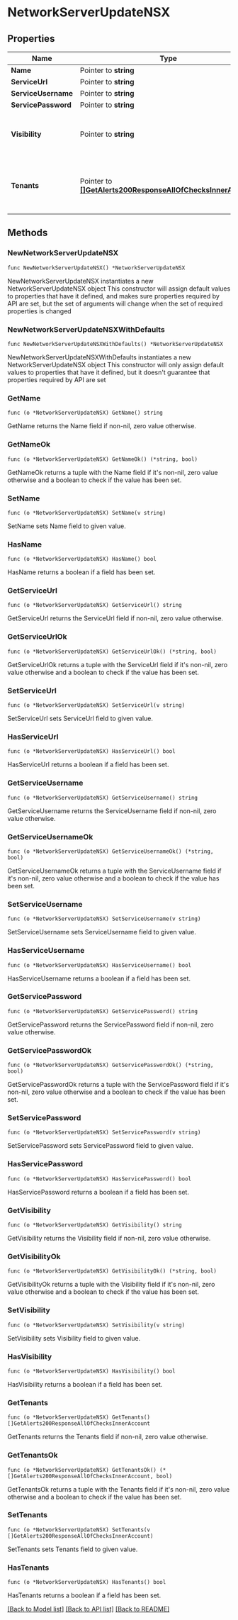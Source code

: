 # NetworkServerUpdateNSX

## Properties

Name | Type | Description | Notes
------------ | ------------- | ------------- | -------------
**Name** | Pointer to **string** | Name | [optional] 
**ServiceUrl** | Pointer to **string** | URL | [optional] 
**ServiceUsername** | Pointer to **string** | Username | [optional] 
**ServicePassword** | Pointer to **string** | Password | [optional] 
**Visibility** | Pointer to **string** | Visibility - Set to public to allow all tenants | [optional] [default to "private"]
**Tenants** | Pointer to [**[]GetAlerts200ResponseAllOfChecksInnerAccount**](GetAlerts200ResponseAllOfChecksInnerAccount.md) | Array of tenant account ids that are allowed access | [optional] 

## Methods

### NewNetworkServerUpdateNSX

`func NewNetworkServerUpdateNSX() *NetworkServerUpdateNSX`

NewNetworkServerUpdateNSX instantiates a new NetworkServerUpdateNSX object
This constructor will assign default values to properties that have it defined,
and makes sure properties required by API are set, but the set of arguments
will change when the set of required properties is changed

### NewNetworkServerUpdateNSXWithDefaults

`func NewNetworkServerUpdateNSXWithDefaults() *NetworkServerUpdateNSX`

NewNetworkServerUpdateNSXWithDefaults instantiates a new NetworkServerUpdateNSX object
This constructor will only assign default values to properties that have it defined,
but it doesn't guarantee that properties required by API are set

### GetName

`func (o *NetworkServerUpdateNSX) GetName() string`

GetName returns the Name field if non-nil, zero value otherwise.

### GetNameOk

`func (o *NetworkServerUpdateNSX) GetNameOk() (*string, bool)`

GetNameOk returns a tuple with the Name field if it's non-nil, zero value otherwise
and a boolean to check if the value has been set.

### SetName

`func (o *NetworkServerUpdateNSX) SetName(v string)`

SetName sets Name field to given value.

### HasName

`func (o *NetworkServerUpdateNSX) HasName() bool`

HasName returns a boolean if a field has been set.

### GetServiceUrl

`func (o *NetworkServerUpdateNSX) GetServiceUrl() string`

GetServiceUrl returns the ServiceUrl field if non-nil, zero value otherwise.

### GetServiceUrlOk

`func (o *NetworkServerUpdateNSX) GetServiceUrlOk() (*string, bool)`

GetServiceUrlOk returns a tuple with the ServiceUrl field if it's non-nil, zero value otherwise
and a boolean to check if the value has been set.

### SetServiceUrl

`func (o *NetworkServerUpdateNSX) SetServiceUrl(v string)`

SetServiceUrl sets ServiceUrl field to given value.

### HasServiceUrl

`func (o *NetworkServerUpdateNSX) HasServiceUrl() bool`

HasServiceUrl returns a boolean if a field has been set.

### GetServiceUsername

`func (o *NetworkServerUpdateNSX) GetServiceUsername() string`

GetServiceUsername returns the ServiceUsername field if non-nil, zero value otherwise.

### GetServiceUsernameOk

`func (o *NetworkServerUpdateNSX) GetServiceUsernameOk() (*string, bool)`

GetServiceUsernameOk returns a tuple with the ServiceUsername field if it's non-nil, zero value otherwise
and a boolean to check if the value has been set.

### SetServiceUsername

`func (o *NetworkServerUpdateNSX) SetServiceUsername(v string)`

SetServiceUsername sets ServiceUsername field to given value.

### HasServiceUsername

`func (o *NetworkServerUpdateNSX) HasServiceUsername() bool`

HasServiceUsername returns a boolean if a field has been set.

### GetServicePassword

`func (o *NetworkServerUpdateNSX) GetServicePassword() string`

GetServicePassword returns the ServicePassword field if non-nil, zero value otherwise.

### GetServicePasswordOk

`func (o *NetworkServerUpdateNSX) GetServicePasswordOk() (*string, bool)`

GetServicePasswordOk returns a tuple with the ServicePassword field if it's non-nil, zero value otherwise
and a boolean to check if the value has been set.

### SetServicePassword

`func (o *NetworkServerUpdateNSX) SetServicePassword(v string)`

SetServicePassword sets ServicePassword field to given value.

### HasServicePassword

`func (o *NetworkServerUpdateNSX) HasServicePassword() bool`

HasServicePassword returns a boolean if a field has been set.

### GetVisibility

`func (o *NetworkServerUpdateNSX) GetVisibility() string`

GetVisibility returns the Visibility field if non-nil, zero value otherwise.

### GetVisibilityOk

`func (o *NetworkServerUpdateNSX) GetVisibilityOk() (*string, bool)`

GetVisibilityOk returns a tuple with the Visibility field if it's non-nil, zero value otherwise
and a boolean to check if the value has been set.

### SetVisibility

`func (o *NetworkServerUpdateNSX) SetVisibility(v string)`

SetVisibility sets Visibility field to given value.

### HasVisibility

`func (o *NetworkServerUpdateNSX) HasVisibility() bool`

HasVisibility returns a boolean if a field has been set.

### GetTenants

`func (o *NetworkServerUpdateNSX) GetTenants() []GetAlerts200ResponseAllOfChecksInnerAccount`

GetTenants returns the Tenants field if non-nil, zero value otherwise.

### GetTenantsOk

`func (o *NetworkServerUpdateNSX) GetTenantsOk() (*[]GetAlerts200ResponseAllOfChecksInnerAccount, bool)`

GetTenantsOk returns a tuple with the Tenants field if it's non-nil, zero value otherwise
and a boolean to check if the value has been set.

### SetTenants

`func (o *NetworkServerUpdateNSX) SetTenants(v []GetAlerts200ResponseAllOfChecksInnerAccount)`

SetTenants sets Tenants field to given value.

### HasTenants

`func (o *NetworkServerUpdateNSX) HasTenants() bool`

HasTenants returns a boolean if a field has been set.


[[Back to Model list]](../README.md#documentation-for-models) [[Back to API list]](../README.md#documentation-for-api-endpoints) [[Back to README]](../README.md)


